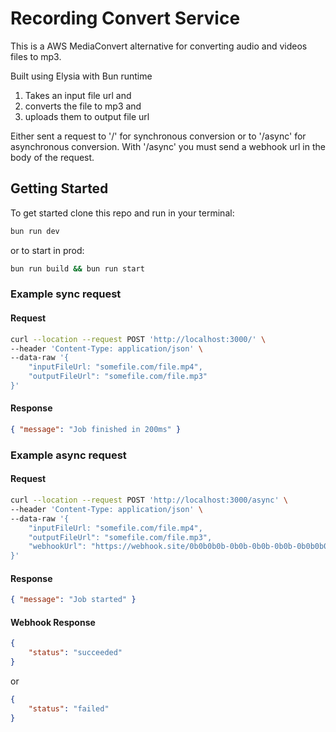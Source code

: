 # Recording Convert Service

This is a AWS MediaConvert alternative for converting audio and videos files to mp3.

Built using Elysia with Bun runtime

1. Takes an input file url and
2. converts the file to mp3 and
3. uploads them to output file url

Either sent a request to '/' for synchronous conversion or to '/async' for asynchronous conversion.
With '/async' you must send a webhook url in the body of the request.

## Getting Started

To get started clone this repo and run in your terminal:

```bash
bun run dev
```

or to start in prod:

```bash
bun run build && bun run start
```

### Example sync request

#### Request

```bash
curl --location --request POST 'http://localhost:3000/' \
--header 'Content-Type: application/json' \
--data-raw '{
    "inputFileUrl: "somefile.com/file.mp4",
    "outputFileUrl": "somefile.com/file.mp3"
}'
```

#### Response

```json
{ "message": "Job finished in 200ms" }
```

### Example async request

#### Request

```bash
curl --location --request POST 'http://localhost:3000/async' \
--header 'Content-Type: application/json' \
--data-raw '{
    "inputFileUrl: "somefile.com/file.mp4",
    "outputFileUrl": "somefile.com/file.mp3",
    "webhookUrl": "https://webhook.site/0b0b0b0b-0b0b-0b0b-0b0b-0b0b0b0b0b0b"
}'
```
#### Response

```json
{ "message": "Job started" }
```

#### Webhook Response

```json
{
    "status": "succeeded"
}
```
or
```json
{
    "status": "failed"
}
```